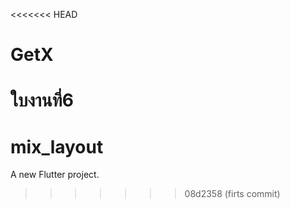<<<<<<< HEAD
# GetX
ใบงานที่6
=======
# mix_layout

A new Flutter project.
>>>>>>> 08d2358 (firts commit)
